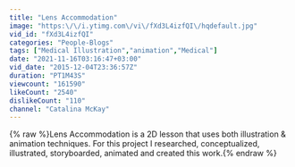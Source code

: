 ```yaml
---
title: "Lens Accommodation"
image: "https:\/\/i.ytimg.com\/vi\/fXd3L4izfQI\/hqdefault.jpg"
vid_id: "fXd3L4izfQI"
categories: "People-Blogs"
tags: ["Medical Illustration","animation","Medical"]
date: "2021-11-16T03:16:47+03:00"
vid_date: "2015-12-04T23:36:57Z"
duration: "PT1M43S"
viewcount: "161590"
likeCount: "2540"
dislikeCount: "110"
channel: "Catalina McKay"
---
```

{% raw %}Lens Accommodation is a 2D lesson that uses both illustration &amp; animation techniques. For this project I researched, conceptualized, illustrated, storyboarded, animated and created  this work.{% endraw %}
